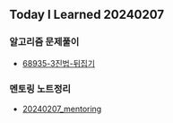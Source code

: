 Today I Learned 20240207
---

### 알고리즘 문제풀이

- [68935-3진법-뒤집기](https://github.com/melody-story/Algorithm/tree/main/programmers/string/68935-3%EC%A7%84%EB%B2%95-%EB%92%A4%EC%A7%91%EA%B8%B0)

### 멘토링 노트정리

- [20240207_mentoring](https://github.com/melody-story/TIL/tree/main/interview/20240207_mentoring.md)